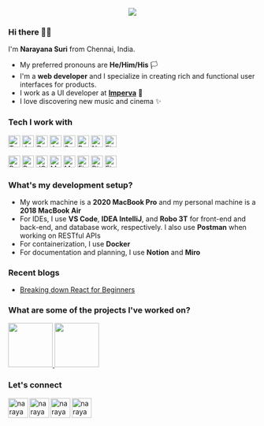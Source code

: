 <p align="center">
  <img src="https://github.com/wanderindev/wanderindev/blob/master/assets/about-cover.png" />
<!--   <b>Taking my own sweet time to explore the world of software development</b> -->
</p>

<!-- <div style="margin-top: 150px;">
  <img align="right" alt="GIF" src="https://github.com/manojuppala/manojuppala/blob/master/assets/code.gif?raw=true" width="auto" height="260" />
</div> -->

### Hi there 👋🏽

I'm **Narayana Suri** from Chennai, India.

- My preferred pronouns are **He/Him/His** 🏳️
- I'm a **web developer** and I specialize in creating rich and functional user interfaces for products.
- I work as a UI developer at **[Imperva](https://www.imperva.com/)** 🏢
- I love discovering new music and cinema ✨

### Tech I work with

<p align="left">
  <a href="https://www.typescriptlang.org/" target="_blank" rel="noreferrer"><img
      src="https://raw.githubusercontent.com/danielcranney/readme-generator/main/public/icons/skills/typescript-colored.svg"
      width="24" height="24" alt="Typescript" /></a>
  <a href="https://developer.mozilla.org/en-US/docs/Web/JavaScript" target="_blank" rel="noreferrer"><img
      src="https://raw.githubusercontent.com/danielcranney/readme-generator/main/public/icons/skills/javascript-colored.svg"
      width="24" height="24" alt="Javascript" /></a>
  <a href="https://www.python.org/" target="_blank" rel="noreferrer"><img
      src="https://raw.githubusercontent.com/danielcranney/readme-generator/main/public/icons/skills/python-colored.svg"
      width="24" height="24" alt="Python" /></a>
  <a href="https://www.oracle.com/java/" target="_blank" rel="noreferrer"><img
      src="https://raw.githubusercontent.com/danielcranney/readme-generator/main/public/icons/skills/java-colored.svg"
      width="24" height="24" alt="Java" /></a>
  <a href="https://sass-lang.com/" target="_blank" rel="noreferrer"><img
      src="https://raw.githubusercontent.com/danielcranney/readme-generator/main/public/icons/skills/sass-colored.svg"
      width="24" height="24" alt="Sass" /></a>
  <a href="https://getbootstrap.com/" target="_blank" rel="noreferrer"><img
      src="https://raw.githubusercontent.com/danielcranney/readme-generator/main/public/icons/skills/bootstrap-colored.svg"
      width="24" height="24" alt="Bootstrap" /></a>
  <a href="https://nodejs.org/en/" target="_blank" rel="noreferrer"><img
      src="https://raw.githubusercontent.com/danielcranney/readme-generator/main/public/icons/skills/nodejs-colored.svg"
      width="24" height="24" alt="NodeJS" /></a>
  <a href="https://git-scm.com/" target="_blank" rel="noreferrer"><img
      src="https://www.vectorlogo.zone/logos/git-scm/git-scm-icon.svg" width="24" height="24" alt="Figma" /></a>
</p>

<p align="left">
  <a href="https://reactjs.org/" target="_blank" rel="noreferrer"><img
      src="https://raw.githubusercontent.com/danielcranney/readme-generator/main/public/icons/skills/react-colored.svg"
      width="24" height="24" alt="React" /></a>
  <a href="https://redux.js.org/" target="_blank" rel="noreferrer"><img
      src="https://raw.githubusercontent.com/danielcranney/readme-generator/main/public/icons/skills/redux-colored.svg"
      width="24" height="24" alt="Redux" /></a>
  <a href="https://jquery.com/" target="_blank" rel="noreferrer"><img
      src="https://raw.githubusercontent.com/danielcranney/readme-generator/main/public/icons/skills/jquery-colored.svg"
      width="24" height="24" alt="JQuery" /></a>
  <a href="https://www.mongodb.com/" target="_blank" rel="noreferrer"><img
      src="https://raw.githubusercontent.com/danielcranney/readme-generator/main/public/icons/skills/mongodb-colored.svg"
      width="24" height="24" alt="MongoDB" /></a>
  <a href="https://www.mysql.com/" target="_blank" rel="noreferrer"><img
      src="https://raw.githubusercontent.com/danielcranney/readme-generator/main/public/icons/skills/mysql-colored.svg"
      width="24" height="24" alt="MySQL" /></a>
  <a href="https://firebase.google.com/" target="_blank" rel="noreferrer"><img
      src="https://raw.githubusercontent.com/danielcranney/readme-generator/main/public/icons/skills/firebase-colored.svg"
      width="24" height="24" alt="Firebase" /></a>
  <a href="https://www.djangoproject.com/" target="_blank" rel="noreferrer"><img
      src="https://raw.githubusercontent.com/danielcranney/readme-generator/main/public/icons/skills/django-colored-dark.svg"
      width="24" height="24" alt="Django" /></a>
  <a href="https://www.figma.com/" target="_blank" rel="noreferrer"><img
      src="https://raw.githubusercontent.com/danielcranney/readme-generator/main/public/icons/skills/figma-colored.svg"
      width="24" height="24" alt="Figma" /></a>
</p>

### What's my development setup?

- My work machine is a **2020 MacBook Pro** and my personal machine is a **2018 MacBook Air**
- For IDEs, I use **VS Code**, **IDEA IntelliJ**, and **Robo 3T** for front-end and back-end, and database work, respectively. I also use **Postman** when working on RESTful APIs
- For containerization, I use **Docker**
- For documentation and planning, I use **Notion** and **Miro**

<!-- ### What's my typical coding day?

- I mostly work on front-end projects for which I use **React** with **TypeScript** for the UI backend and **Redux** for state management. I occasionally also use **Angular**
- For interface development, I use a range of tools and libraries like **jQuery**, **Bootstrap**, **HandleBars**
- For pure programming, I use **Java**, **JavaScript** and **Python**. I keep switching between these 3 based on my mood
- I spend some time to look at what's new in tech and cyber-security and I scroll through **HackerNoon** a lot -->

### Recent blogs

- [Breaking down React for Beginners](https://narayanasuri.hashnode.dev/breaking-down-react-for-beginners)

### What are some of the projects I've worked on?
<p>
  <a href="https://play-litaf.herokuapp.com">
    <img src="https://narayanasuri.github.io/img/litaf.png" width="90" />
  </a>
  <a href="https://www.watchdeck.app">
    <img src="https://narayanasuri.github.io/img/watchdeck.png" width="90" />
  </a>
</p>

<!-- - **[WatchDeck](https://www.watchdeck.app)** is a project that aims to make movie-watching not so sophisticated 🎥
- **[LitAF](https://play-litaf.herokuapp.com)** is a web version of Literature card game ♦️ -->

### Let's connect

<a href="http://www.instagram.com/suriosityy" target="_blank" rel="noreferrer">
  <img align="left"
    src="https://raw.githubusercontent.com/danielcranney/readme-generator/main/public/icons/socials/instagram.svg"
    alt="narayanasuri" height="40" width="40" />
</a>
<a href="https://linkedin.com/in/narayanasuri" target="blank" rel="noreferrer">
  <img align="left" src="https://brandeps.com/icon-download/L/Linkedin-icon-vector-13.svg" alt="narayanasuri"
    height="40" width="40" />
</a>
<a href="https://www.hackerrank.com/narayanasuri08" target="blank" rel="noreferrer">
  <img align="left"
    src="https://raw.githubusercontent.com/rahuldkjain/github-profile-readme-generator/master/src/images/icons/Social/hackerrank.svg"
    alt="narayanasuri" height="40" width="40" />
</a>
<a href="https://narayanasuri.hashnode.dev/" target="blank" rel="noreferrer">
  <img align="left"
    src="https://raw.githubusercontent.com/danielcranney/readme-generator/main/public/icons/socials/hashnode.svg"
    alt="narayanasuri" height="40" width="40" />
</a>
    
<!-- <p align="center">
  <img alt="spotify" width="235px" src="https://spotify-github-profile.vercel.app/api/view?uid=315az42hka7jwtwpck3polrmtvwa&cover_image=false" />
</p> -->
